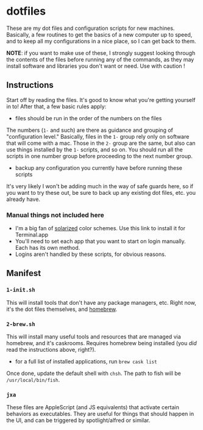 # dotfiles

These are my dot files and configuration scripts for new machines. Basically, a few routines to get the basics of a new computer up to speed, and to keep all my configurations in a nice place, so I can get back to them. 

**NOTE**: if you want to make use of these, I strongly suggest looking through the contents of the files before running any of the commands, as they may install software and libraries you don't want or need. Use with caution !

## Instructions

Start off by reading the files. It's good to know what you're getting yourself in to! After that, a few basic rules apply:

- files should be run in the order of the numbers on the files

The numbers (`1-` and such) are there as guidance and grouping of "configuration level." Basically, files in the `1-` group rely only on software that will come with a mac. Those in the `2-` group are the same, but also can use things installed by the `1-` scripts, and so on. You should run all the scripts in one number group before proceeding to the next number group.

- backup any configuration you currently have before running these scripts

It's very likely I won't be adding much in the way of safe guards here, so if you want to try these out, be sure to back up any existing dot files, etc. you already have.

### Manual things not included here

* I'm a big fan of [solarized][solarized] color schemes. Use this link to install it for  Terminal.app
* You'll need to set each app that you want to start on login manually. Each has its own method.
* Logins aren't handled by these scripts, for obvious reasons. 

[solarized]: http://ethanschoonover.com/solarized

## Manifest

### `1-init.sh`

This will install tools that don't have any package managers, etc. Right now, it's the dot files themselves, and [homebrew](http://brew.sh).

### `2-brew.sh`

This will install many useful tools and resources that are managed via homebrew, and it's caskrooms. Requires homebrew being installed (you *did* read the instructions above, right?).

- for a full list of installed applications, run `brew cask list`
	
Once done, update the default shell with `chsh`. The path to fish will be `/usr/local/bin/fish`.

### `jxa`

These files are AppleScript (and JS equivalents) that activate certain behaviors as executables.
They are useful for things that should happen in the UI, and can be triggered by spotlight/alfred or
similar. 
